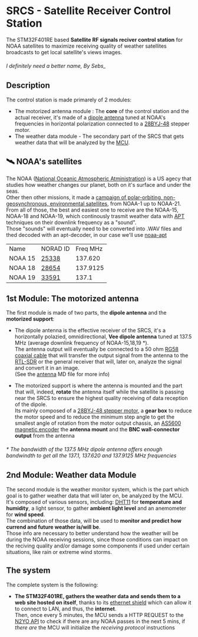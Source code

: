 # SRCS - Satellite Receiver Control Station

The STM32F401RE based **Satellite RF signals reciver control station** for NOAA satellites to maximize receiving quality of weather satellites broadcasts to get local satellite's views images.
<h6>I definitely need a better name, By Sebs_</h6>

## Description
The control station is made primarely of 2 modules:
- The motorized antenna module : The **core** of the control station and the actual receiver, it's made of a [dipole antenna](https://en.wikipedia.org/wiki/Dipole_antenna) tuned at NOAA's frequencies in horizontal polarization connected to a [28BYJ-48](https://www.mouser.com/datasheet/2/758/stepd-01-data-sheet-1143075.pdf?srsltid=AfmBOor0JeeT5X12a_oRtEgDTfQxDhepoXjEc7EOESq1vM4Kv5rxR0na) stepper motor.
- The weather data module - The secondary part of the SRCS that gets weather data that will be analyzed by the [MCU](https://en.wikipedia.org/wiki/Microcontroller).

## 🛰️ NOAA's satellites

The NOAA ([National Oceanic Atmospheric Atministration](https://www.noaa.gov/)) is a US  agecy that studies how weather changes our planet, both on it's surface and under the seas. <br>
Other then other missions, it made a [campaign of polar-orbiting, non-geosynchronous, environmental satellites](https://www.n2yo.com/satellites/?c=4), from NOAA-1 up to NOAA-21. <br>
From all of those, the best and easiest one to receive are the NOAA-15, NOAA-18 and NOAA-19, which continously trasmit weather data with [APT](https://en.wikipedia.org/wiki/Automatic_picture_transmission) techniques on their downlink frequency as a "sound". <br>
Those "sounds" will eventually need to be converted into .WAV files and thed decoded with an apt-decoder, in our case we'll use [noaa-apt](https://noaa-apt.mbernardi.com.ar/)

<table>
<tr><td>Name</td><td>NORAD ID</td><td>Freq MHz</td></tr>
<tr><td>NOAA 15</td><td><a href="https://www.n2yo.com/satellite/?s=25338">25338</a></td><td>137.620</td></td></tr>
<tr><td>NOAA 18</td><td><a href="https://www.n2yo.com/satellite/?s=28654">28654</a></td><td>137.9125</td></tr>
<tr><td>NOAA 19</td><td><a href="https://www.n2yo.com/satellite/?s=33591">33591</a></td><td>137.1</td></tr>
</table>

## 1st Module: The motorized antenna

The first module is made of two parts, the **dipole antenna** and the **motorized support**:
- The dipole antenna is the effective receiver of the SRCS, it's a horizontally polazied, omnidirectional, **Vee dipole antenna** tuned at 137.5 MHz (average downlink     frequency of NOAA-15,18,19 *). <br>
  The antenna output will eventually be connected to a 50 ohm [RG58 coaxial cable](https://www.farnell.com/datasheets/2095749.pdf) that will transfer the output signal from the antenna to the [RTL-SDR](https://en.wikipedia.org/wiki/Software-defined_radio) or the general receiver that will, later on, analyze the signal and convert it in an image. <br>
  (See the [antenna](https://github.com/SebsIII/SRCS/blob/main/datasheets/antenna-info.md) MD file for more info)
  
- The motorized support is where the antenna is mounted and the part that will, indeed, **rotate** the antenna itself while the satellite is passing near the SRCS 
  to ensure the highest quality receiving of data reception of the dipole. <br>
  Its mainly composed of a [28BYJ-48 stepper motor](https://www.mouser.com/datasheet/2/758/stepd-01-data-sheet-1143075.pdf?srsltid=AfmBOor0JeeT5X12a_oRtEgDTfQxDhepoXjEc7EOESq1vM4Kv5rxR0na), a **gear box** to reduce the motor speed and to reduce the minimum step angle to get the smallest angle of 
  rotation from the motor output chassis, an [AS5600 magnetic encoder](https://files.seeedstudio.com/wiki/Grove-12-bit-Magnetic-Rotary-Position-Sensor-AS5600/res/Magnetic%20Rotary%20Position%20Sensor%20AS5600%20Datasheet.pdf) the **antenna mount** and the **BNC wall-connector output** from the antenna
  
<h6>* The bandwidth of the 137.5 MHz dipole antenna offers enough bandwindth to get all the 137.1, 137.620 and 137.9125 MHz frequencies </h6>

## 2nd Module: Weather data Module

The second module is the weather monitor system, which is the part which goal is to gather weather data that will later on, be analyzed by the MCU. <br>
It's composed of various sensors, including: [DHT11]() for **temperature and humidity**, a light sensor, to gather **ambient light level** and an anemometer for **wind speed**. <br>
The combination of those data, will be used to **monitor and predict how currend and future weather is/will be**. <br>
Those info are necessary to better understand how the weather will be during the NOAA receiving sessions, since those conditions can impact on the reciving quality and/or damage some components if used under certain situations, like rain or extreme wind storms.

## The system

The complete system is the following: <br>

- **The STM32F401RE, gathers the weather data and sends them to a web site hosted on itself**, thanks to its [ethernet shield](https://www.google.com/url?sa=t&source=web&rct=j&opi=89978449&url=https://www.mouser.com/catalog/specsheets/a000056_datasheet.pdf%3Fsrsltid%3DAfmBOopf6pBYnQKdG1FfPxTF9w15WcyJ-tHJuvzqldRgIKXWHoZ6PHKB&ved=2ahUKEwjLlqidyImMAxWehf0HHQiAEAcQFnoECCYQAQ&usg=AOvVaw3l6hrLwbIgpWo4JkOq2vAo) which can allow it to connect to LAN, and thus, the **internet**. <br>
Then, once every 5 minutes, the MCU sends a HTTP REQUEST to the [N2YO API](https://www.n2yo.com/api/) to check if there are any NOAA passes in the next 5 mins, if *there are* the MCU will initialize the *receiving protocol* instructions




